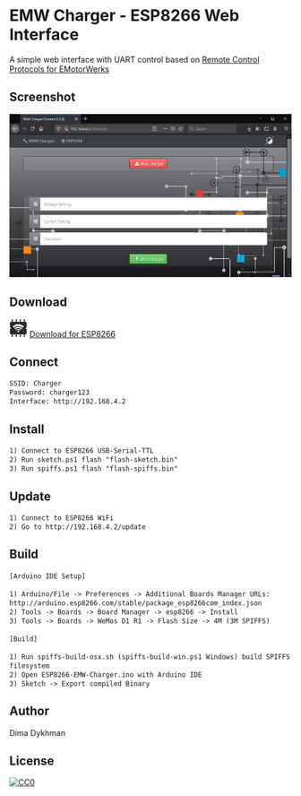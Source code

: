 # EMW Charger - ESP8266 Web Interface

A simple web interface with UART control based on [Remote Control Protocols for EMotorWerks](https://leafdriveblog.files.wordpress.com/2020/01/emotorwerks-chargers-serial-protocol.pdf)

## Screenshot

![Screenshot](Web/img/screenshot.png?raw=true)

## Download

![ESP8266](Web/img/esp8266.png?raw=true) [Download for ESP8266](../../releases/download/1.0/ESP8266-EMW-Charger.zip)

## Connect

    SSID: Charger
    Password: charger123
    Interface: http://192.168.4.2

## Install

    1) Connect to ESP8266 USB-Serial-TTL
    2) Run sketch.ps1 flash "flash-sketch.bin"
    3) Run spiffs.ps1 flash "flash-spiffs.bin"

## Update

    1) Connect to ESP8266 WiFi
    2) Go to http://192.168.4.2/update

## Build

    [Arduino IDE Setup]

    1) Arduino/File -> Preferences -> Additional Boards Manager URLs: http://arduino.esp8266.com/stable/package_esp8266com_index.json
    2) Tools -> Boards -> Board Manager -> esp8266 -> Install
    3) Tools -> Boards -> WeMos D1 R1 -> Flash Size -> 4M (3M SPIFFS)

    [Build]

    1) Run spiffs-build-osx.sh (spiffs-build-win.ps1 Windows) build SPIFFS filesystem
    2) Open ESP8266-EMW-Charger.ino with Arduino IDE
    3) Sketch -> Export compiled Binary

## Author

Dima Dykhman

## License

[![CC0](https://licensebuttons.net/l/zero/1.0/88x31.png)](https://creativecommons.org/publicdomain/zero/1.0/)